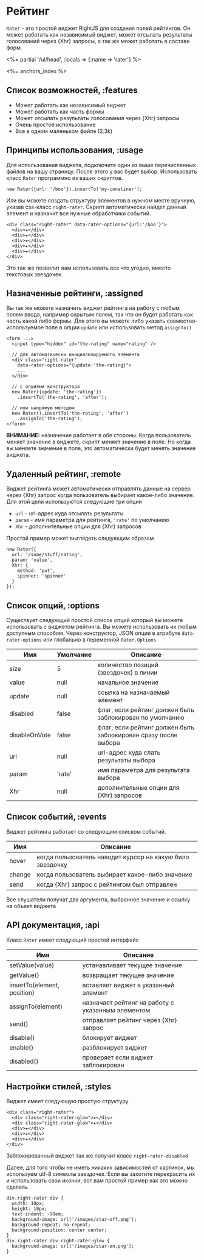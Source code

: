 # Рейтинг

`Rater` - это простой виджет RightJS для создания полей рейтингов. Он может работать
как независимый виджет, может отсылать результаты голосований через {Xhr} запросы, а 
так же может работать в составе форм.

<%= partial '/ui/head', :locals => {:name => 'rater'} %>

<%= anchors_index %>


## Список возможностей, :features

* Может работать как независимый виджет
* Может работать как часть формы
* Может отсылать результаты голосования через {Xhr} запросы
* Очень простое использование
* Все в одном маленьком файле (2.3k)


## Принципы использования, :usage

Для использования виджета, подключите один из выше перечисленных файлов на вашу страницу.
После этого у вас будет выбор. Использовать класс `Rater` программно из ваших скриптов.

    new Rater({url: '/boo'}).insertTo('my-conatiner');

Или вы можете создать структуру элементов в нужном месте вручную, указав css-класс
`right-rater`. Скрипт автоматически найдет данный элемент и назначит все нужные
обработчики событий.

    <div class="right-rater" data-rater-options="{url:'/boo'}">
      <div>★</div>
      <div>★</div>
      <div>★</div>
      <div>★</div>
      <div>★</div>
    </div>

Это так же позволит вам использовать все что угодно, вместо текстовых звездочек.


## Назначенные рейтинги, :assigned

Вы так же можете назначить виджет рейтинга на работу с любым полем ввода, например
скрытым полем, так что он будет работать как часть какой либо формы. Для этого вы
можете либо указать совместно-используемое поле в опции `update` или использовать
метод `assignTo()`

    <form ...>
      <input type="hidden" id="the-rating" name="rating" />
  
      // для автоматически инициализируемого элемента
      <div class="right-rater"
        data-rater-options="{update:'the-rating}">
        ...
      </div>
  
      // с опциями конструктора
      new Rater({update: 'the-rating'})
        .insertTo('the-rating', 'after');
  
      // или напрямую методом
      new Rater().insertTo('the-rating', 'after')
        .assignTo('the-rating');
    </form>

__ВНИМАНИЕ:__ назначение работает в обе стороны. Когда пользователь меняет значение
в виджете, скрипт меняет значение в поле. Но когда вы меняете значение в поле,
это автоматически будет менять значение виджета.


## Удаленный рейтинг, :remote

Виджет рейтинга может автоматически отправлять данные на сервер через {Xhr} запрос когда пользователь
выбирает какое-либо значение. Для этой цели используются следующие три опции

* `url` - url-адрес куда отсылать результаты
* `param` - имя параметра для рейтинга, `'rate'` по умолчанию
* `Xhr` - дополнительные опции для {Xhr} запросов

Простой пример может выглядеть следующим образом

    new Rater({
      url: '/some/stuff/rating',
      param: 'value',
      Xhr: {
        method: 'put',
        spinner: 'spinner'
      }
    });


## Список опций, :options

Существует следующий простой список опций который вы можете использовать с виджетом рейтинга.
Вы можете использовать их любым доступным способом. Через конструктор, JSON опции в атрибуте
`data-rater-options` или глобально в переменной `Rater.Options`

Имя           | Умолчание | Описание
--------------|-----------|---------------------------------------------------------------
size          | 5         | количество позиций (звездочек) в линии
value         | null      | начальное значение
update        | null      | ссылка на назначаемый элемент
disabled      | false     | флаг, если рейтинг должен быть заблокирован по умолчанию
disableOnVote | false     | флаг, если рейтинг должен быть заблокирован сразу после выбора
url           | null      | url-адрес куда слать результаты выбора
param         | 'rate'    | имя параметра для результата выбора
Xhr           | null      | дополнительные опции для {Xhr} запросов


## Список событий, :events

Виджет рейтинга работает со следующим списком событий.

Имя    | Описание
-------|------------------------------------------------------------
hover  | когда пользователь наводит курсор на какую било звездочку
change | когда пользователь выбирает какое-либо значение
send   | когда {Xhr} запрос с рейтингом был отправлен

Все слушатели получат два аргумента, выбранное значение и ссылку на объект виджета


## API документация, :api

Класс `Rater` имеет следующий простой интерфейс

Имя               | Описание
------------------|--------------------------------------------------
setValue(value)   | устанавливает текущее значение
getValue()        | возвращает текущее значение
insertTo(element, position) | вставляет виджет в указанный элемент
assignTo(element) | назначает рейтинг на работу с указанным элементом
send()            | отправляет рейтинг через {Xhr} запрос
disable()         | блокирует виджет
enable()          | разблокирует виджет
disabled()        | проверяет если виджет заблокирован


## Настройки стилей, :styles

Виджет имеет следующую простую структуру

    <div class="right-rater">
      <div class="right-rater-glow">★</div>
      <div class="right-rater-glow">★</div>
      <div>★</div>
      <div>★</div>
      <div>★</div>
    </div>

Заблокированный виджет так же получит класс `right-rater-disabled`

Далее, для того чтобы не иметь никаких зависимостей от картинок, мы используем utf-8
символы звездочек. Если вы захотите перекрасить их и использовать свои иконки, вот
вам простой пример как это можно сделать.

    div.right-rater div {
      width: 10px;
      height: 10px;
      text-indent: -99em;
      background-image: url('/images/star-off.png');
      background-repeat: no-repeat;
      background-position: center center;
    }
    div.right-rater div.right-rater-glow {
      background-image: url('/images/star-on.png');
    }

